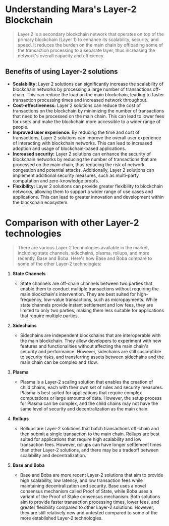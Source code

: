 # Understanding Mara's Layer-2 Blockchain
> Layer 2 is a secondary blockchain network that operates on top of the primary blockchain (Layer 1) to enhance its scalability, security, and speed. It reduces the burden on the main chain by offloading some of the transaction processing to a separate layer, thus increasing the network's overall capacity and efficiency.

## Benefits of using Layer-2 solutions

* **Scalability:** Layer 2 solutions can significantly increase the scalability of blockchain networks by processing a large number of transactions off-chain. This can reduce the load on the main blockchain, leading to faster transaction processing times and increased network throughput.
* **Cost-effectiveness:** Layer 2 solutions can reduce the cost of transactions on the blockchain by minimizing the number of transactions that need to be processed on the main chain. This can lead to lower fees for users and make the blockchain more accessible to a wider range of people.
* **Improved user experience:** By reducing the time and cost of transactions, Layer 2 solutions can improve the overall user experience of interacting with blockchain networks. This can lead to increased adoption and usage of blockchain-based applications.
* **Increased security:** Layer 2 solutions can enhance the security of blockchain networks by reducing the number of transactions that are processed on the main chain, thus reducing the risk of network congestion and potential attacks. Additionally, Layer 2 solutions can implement additional security measures, such as multi-party computation and zero-knowledge proofs.
* **Flexibility:** Layer 2 solutions can provide greater flexibility to blockchain networks, allowing them to support a wider range of use cases and applications. This can lead to greater innovation and development within the blockchain ecosystem.

# Comparison with other Layer-2 technologies

> There are various Layer-2 technologies available in the market, including state channels, sidechains, plasma, rollups, and more recently, Base and Boba. Here's how Base and Boba compare to some of the other Layer-2 technologies:

1. **State Channels** 
     - State channels are off-chain channels between two parties that enable them to conduct multiple transactions without requiring the main blockchain's intervention. They are best suited for high-frequency, low-value transactions, such as micropayments. While state channels provide instant settlement and low fees, they are limited to only two parties, making them less suitable for applications that require multiple parties.

2. **Sidechains** 
    -  Sidechains are independent blockchains that are interoperable with the main blockchain. They allow developers to experiment with new features and functionalities without affecting the main chain's security and performance. However, sidechains are still susceptible to security risks, and transferring assets between sidechains and the main chain can be complex and slow.

3. **Plasma** 
    - Plasma is a Layer-2 scaling solution that enables the creation of child chains, each with their own set of rules and security measures. Plasma is best suited for applications that require complex computations or large amounts of data. However, the setup process for Plasma can be complex, and the child chains may not have the same level of security and decentralization as the main chain.

4. **Rollups** 
    - Rollups are Layer-2 solutions that batch transactions off-chain and then submit a single transaction to the main chain. Rollups are best suited for applications that require high scalability and low transaction fees. However, rollups can have longer settlement times than other Layer-2 solutions, and there may be a tradeoff between scalability and decentralization.

5. **Base and Boba**
    - Base and Boba are more recent Layer-2 solutions that aim to provide high scalability, low latency, and low transaction fees while maintaining decentralization and security. Base uses a novel consensus mechanism called Proof of State, while Boba uses a variant of the Proof of Stake consensus mechanism. Both solutions aim to provide faster transaction processing times, lower fees, and greater flexibility compared to other Layer-2 solutions. However, they are still relatively new and untested compared to some of the more established Layer-2 technologies.